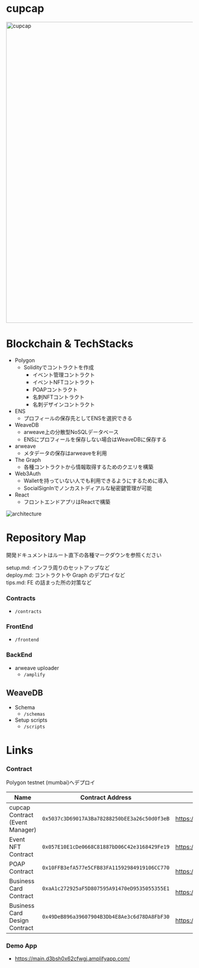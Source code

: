 # cupcap
<img width="810" alt="cupcap" src="https://user-images.githubusercontent.com/57611745/200159638-6180f1b1-938e-4168-8661-91b4ccef2e76.png">

# Blockchain & TechStacks
* Polygon
   * Solidityでコントラクトを作成
      * イベント管理コントラクト
      * イベントNFTコントラクト
      * POAPコントラクト
      * 名刺NFTコントラクト
      * 名刺デザインコントラクト   
* ENS
   * プロフィールの保存先としてENSを選択できる
* WeaveDB
   * arweave上の分散型NoSQLデータベース
   * ENSにプロフィールを保存しない場合はWeaveDBに保存する
* arweave
   * メタデータの保存はarweaveを利用
* The Graph
   * 各種コントラクトから情報取得するためのクエリを構築
* Web3Auth
   * Walletを持っていない人でも利用できるようにするために導入
   * SocialSignInでノンカストディアルな秘密鍵管理が可能
* React
   * フロントエンドアプリはReactで構築

![architecture](https://user-images.githubusercontent.com/57611745/200159878-2942ba29-502b-425c-b107-49672fc9cc94.png)


# Repository Map
開発ドキュメントはルート直下の各種マークダウンを参照ください

setup.md: インフラ周りのセットアップなど  
deploy.md: コントラクトや Graph のデプロイなど  
tips.md: FE の詰まった所の対策など

### Contracts
* `/contracts`
### FrontEnd
* `/frontend`
### BackEnd
* arweave uploader
   * `/amplify`
## WeaveDB
* Schema
  * `/schemas`
* Setup scripts
  * `/scripts`

# Links
### Contract
Polygon testnet (mumbai)へデプロイ

|  Name  |  Contract Address  |  Explorer  |
| ---- | ---- | ---- |
|  cupcap Contract (Event Manager)  |  `0x5037c3D69017A3Ba78288250bEE3a26c50d0f3eB`  |  https://mumbai.polygonscan.com/address/0x5037c3D69017A3Ba78288250bEE3a26c50d0f3eB  |
|  Event NFT Contract  |  `0x057E10E1cDe0668C81887bD06C42e3168429Fe19`  |  https://mumbai.polygonscan.com/address/0x057E10E1cDe0668C81887bD06C42e3168429Fe19  |
|  POAP Contract  |  `0x10FFB3efA577e5CFB83FA11592984919106CC770`  |　　https://mumbai.polygonscan.com/address/0x10FFB3efA577e5CFB83FA11592984919106CC770  |
|  Business Card Contract | `0xaA1c272925aF5D807595A91470eD9535055355E1` |　　https://mumbai.polygonscan.com/address/0xaA1c272925aF5D807595A91470eD9535055355E1  |
|  Business Card Design Contract | `0x49DeB896a39607904B3Db4E8Ae3c6d78DA8FbF30` |　　https://mumbai.polygonscan.com/address/0x49DeB896a39607904B3Db4E8Ae3c6d78DA8FbF30  |

### Demo App
* https://main.d3bsh0x62cfwgj.amplifyapp.com/

